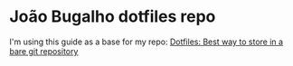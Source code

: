 # João Bugalho dotfiles repo

I'm using this guide as a base for my repo: 
[Dotfiles: Best way to store in a bare git repository](https://www.atlassian.com/git/tutorials/dotfiles)
